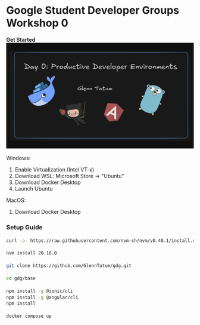 # Google Student Developer Groups Workshop 0
**Get Started**
![slide 1 image](https://github.com/GlennTatum/gdg/blob/main/gdg-1.png?raw=true)

Windows:
1. Enable Virtualization (Intel VT-x)
2. Download WSL: Microsoft Store -> "Ubuntu"
3. Download Docker Desktop
4. Launch Ubuntu

MacOS:
1. Download Docker Desktop

### Setup Guide
```bash
curl -o- https://raw.githubusercontent.com/nvm-sh/nvm/v0.40.1/install.sh | bash

nvm install 20.18.0

git clone https://github.com/GlennTatum/gdg.git

cd gdg/base

npm install -g @ionic/cli
npm install -g @angular/cli
npm install

docker compose up
```
